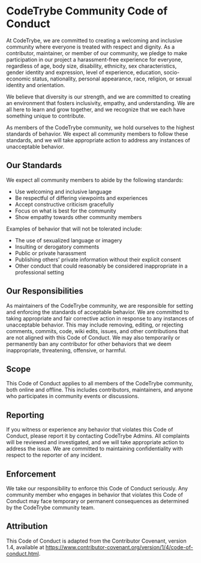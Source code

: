 # CodeTrybe Community Code of Conduct

At CodeTrybe, we are committed to creating a welcoming and inclusive community where everyone is treated with respect and dignity. As a contributor, maintainer, or member of our community, we pledge to make participation in our project a harassment-free experience for everyone, regardless of age, body size, disability, ethnicity, sex characteristics, gender identity and expression, level of experience, education, socio-economic status, nationality, personal appearance, race, religion, or sexual identity and orientation.

We believe that diversity is our strength, and we are committed to creating an environment that fosters inclusivity, empathy, and understanding. We are all here to learn and grow together, and we recognize that we each have something unique to contribute.

As members of the CodeTrybe community, we hold ourselves to the highest standards of behavior. We expect all community members to follow these standards, and we will take appropriate action to address any instances of unacceptable behavior.

## Our Standards

We expect all community members to abide by the following standards:

* Use welcoming and inclusive language
* Be respectful of differing viewpoints and experiences
* Accept constructive criticism gracefully
* Focus on what is best for the community
* Show empathy towards other community members

Examples of behavior that will not be tolerated include:

* The use of sexualized language or imagery
* Insulting or derogatory comments
* Public or private harassment
* Publishing others' private information without their explicit consent
* Other conduct that could reasonably be considered inappropriate in a professional setting

## Our Responsibilities

As maintainers of the CodeTrybe community, we are responsible for setting and enforcing the standards of acceptable behavior. We are committed to taking appropriate and fair corrective action in response to any instances of unacceptable behavior. This may include removing, editing, or rejecting comments, commits, code, wiki edits, issues, and other contributions that are not aligned with this Code of Conduct. We may also temporarily or permanently ban any contributor for other behaviors that we deem inappropriate, threatening, offensive, or harmful.

## Scope

This Code of Conduct applies to all members of the CodeTrybe community, both online and offline. This includes contributors, maintainers, and anyone who participates in community events or discussions.

## Reporting

If you witness or experience any behavior that violates this Code of Conduct, please report it by contacting CodeTrybe Admins. All complaints will be reviewed and investigated, and we will take appropriate action to address the issue. We are committed to maintaining confidentiality with respect to the reporter of any incident.

## Enforcement

We take our responsibility to enforce this Code of Conduct seriously. Any community member who engages in behavior that violates this Code of Conduct may face temporary or permanent consequences as determined by the CodeTrybe community team.

## Attribution

This Code of Conduct is adapted from the Contributor Covenant, version 1.4, available at <https://www.contributor-covenant.org/version/1/4/code-of-conduct.html>.
